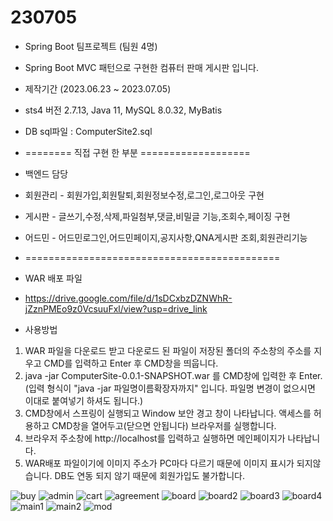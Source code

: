 # 230705
- Spring Boot 팀프로젝트 (팀원 4명)
- Spring Boot MVC 패턴으로 구현한 컴퓨터 판매 게시판 입니다.
- 제작기간 (2023.06.23 ~ 2023.07.05)
- sts4 버전 2.7.13, Java 11, MySQL 8.0.32, MyBatis
- DB sql파일 : ComputerSite2.sql
- ======== 직접 구현 한 부분 ===================
- 백엔드 담당
- 회원관리 - 회원가입,회원탈퇴,회원정보수정,로그인,로그아웃 구현
- 게시판   - 글쓰기,수정,삭제,파일첨부,댓글,비밀글 기능,조회수,페이징 구현
- 어드민   - 어드민로그인,어드민페이지,공지사항,QNA게시판 조회,회원관리기능
- ============================================

- WAR 배포 파일
- https://drive.google.com/file/d/1sDCxbzDZNWhR-jZznPMEo9z0VcsuuFxl/view?usp=drive_link

- 사용방법
 1. WAR 파일을 다운로드 받고 다운로드 된 파일이 저장된 폴더의 주소창의 주소를 지우고 CMD를 입력하고 Enter 후 CMD창을 띄웁니다.
 2. java -jar ComputerSite-0.0.1-SNAPSHOT.war
    를 CMD창에 입력한 후 Enter. (입력 형식이 "java -jar 파일명이름확장자까지" 입니다. 파일명 변경이 없으시면 이대로 붙여넣기 하셔도 됩니다.)
 3. CMD창에서 스프링이 실행되고 Window 보안 경고 창이 나타납니다. 액세스를 허용하고 CMD창을 열어두고(닫으면 안됩니다) 브라우저를 실행합니다.
 4. 브라우저 주소창에 http://localhost를 입력하고 실행하면 메인페이지가 나타납니다.
 5. WAR배포 파일이기에 이미지 주소가 PC마다 다르기 때문에 이미지 표시가 되지않습니다. DB도 연동 되지 않기 때문에 회원가입도 불가합니다.


![buy](https://github.com/rlagjsdudHY/230705/assets/131653393/e5dc0f51-0c69-4212-a451-0ea159e02064)
![admin](https://github.com/rlagjsdudHY/230705/assets/131653393/ef1c4d29-f7b6-4618-b3bf-e7f135ac3256)
![cart](https://github.com/rlagjsdudHY/230705/assets/131653393/44013aae-825f-4909-9b04-5323dedda909)
![agreement](https://github.com/rlagjsdudHY/230705/assets/131653393/385fe817-4e05-4a71-a6cc-e88e76e6fe39)
![board](https://github.com/rlagjsdudHY/230705/assets/131653393/adead0dd-4d03-480e-a4a0-15676da98869)
![board2](https://github.com/rlagjsdudHY/230705/assets/131653393/a6e1288a-9800-4a3d-8a02-7aa4c7850231)
![board3](https://github.com/rlagjsdudHY/230705/assets/131653393/998b49d1-6f9e-43ec-a8e2-9870fa8c46be)
![board4](https://github.com/rlagjsdudHY/230705/assets/131653393/2cc56490-e3da-4ce4-8190-b744d0f98d52)
![main1](https://github.com/rlagjsdudHY/230705/assets/131653393/9b45a371-e027-46a2-a931-d7c6e0682c53)
![main2](https://github.com/rlagjsdudHY/230705/assets/131653393/c06bca2c-931a-4795-be7b-f18f9b81d742)
![mod](https://github.com/rlagjsdudHY/230705/assets/131653393/3e03321a-a27a-4009-ae79-3de6181f346b)





